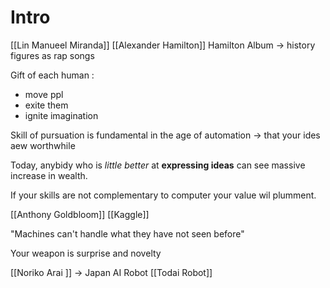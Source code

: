 # Intro
[[Lin Manueel Miranda]]
[[Alexander Hamilton]]
Hamilton Album -> history figures as rap songs

Gift of each human :
- move ppl
- exite them
- ignite imagination

Skill of pursuation is fundamental in the age of automation -> that your ides aew worthwhile

Today, anybidy who is  _little better_ at __expressing ideas__ can see massive increase in wealth.

If your skills are not complementary to computer your value wil plumment.

[[Anthony Goldbloom]] [[Kaggle]]

"Machines can't handle what they have not seen before"


Your weapon is surprise and novelty

[[Noriko Arai ]] -> Japan AI Robot [[Todai Robot]]


